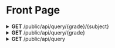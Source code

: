 <h1>Front Page</h1>

<details close="close">
<summary><b>GET</b> /public/api/query/{grade}/{subject}</summary>

 ---

 |      Header      |                 Data Type               |
 | ---------------- | --------------------------------------- |
 |      None        |                   None                  |

 | Query Parameters |                                       Data Type                                          |
 | ---------------- | ---------------------------------------------------------------------------------------- |
 |      grade       |                                     1, 2, 3, 4, 5, 6                                     |
 |     subjects     | Art, BasicPL, English, French, ICT, MindMotion, PE, PreMath, PreWriting, Science, Social |
 
 Body
 ```
 ```

 Response 200 
 ```json
 [
   {
     "display_name": "សេក្តីប្រកាសតម្លៃពេញអាយូ",
     "filename": "442++Zb4S64+B44664++684+4ZZSYZ46SB664B6ZP=Z446Z48P4=Z8ZaZL4Z64DgZ+66Z8+J4PSZ=4Z6ZAZAZ4UbZ+Ba6Z4ZPZ4Z.pdf",
     "location": "contents/Grade1/Art",
     "grade": "Grade1",
     "subject": "Art",
     "file_type": "PDF",
     "thumbnail": {
       "thumbnail_name": "lLBYBuBBB1d1GW===WlnWWZY1l=ZLbLuudW=ZYunnWuYldlb=L11JWBGd=wYbn=GLLLwJBlllb=dnW1uuJBdYJl1s=d1uBBGLs1u.png",
       "thumbnail_location": "contents/Grade1/Art"
     }
   },
   {
     "display_name": "សេក្តីប្រកាសតម្លៃអាយូ គ្មានអគ្គីសនី គ្មានWIFI",
     "filename": "444ee64O4ZfGZhGDA+64uba44AZh4YkGSZ4DZ+Lp4444DAZf6egSj4JZaa=A4GureeXo6n4GZ4PZ6gn+JZuAZe6++4f6ZC4b6Gku.pdf",
     "location": "contents/Grade1/Art",
     "grade": "Grade1",
     "subject": "Art",
     "file_type": "PDF",
     "thumbnail": {
       "thumbnail_name": "uhBnWnu=WGw1=sbYWssJ11=GWduWnnbZwhwdnl=wGwb==b=WGdJbZsGWlZuW1dubuhlJJ=WllBhwLB=sl=hsW1lu1lGGuL==LWWu.png",
       "thumbnail_location": "contents/Grade1/Art"
     }
   }
 ]
 ```

 |     Error    |             Body           |
 | ------------ | -------------------------- |
 |     500      |   actual_error_goes_here   |

 - Note: 
   - for `<a>` tag, property `src=` use `location + / + filename`
   - thumbnail `dimension` is `up to frontend settings` and `use with care on frontend`

 ---
</details>

<details close="close">
<summary><b>GET</b> /public/api/query/{grade}</summary>

 ---

 |      Header      |                 Data Type               |
 | ---------------- | --------------------------------------- |
 |      None        |                   None                  |

 | Query Parameters |                                       Data Type                                          |
 | ---------------- | ---------------------------------------------------------------------------------------- |
 |      grade       |                                    1, 2, 3, 4, 5, 6                                      |
 
 Body
 ```
 ```

 Response 200 
 ```json
 [
   {
     "display_name": "សេក្តីប្រកាសតម្លៃពេញអាយូ",
     "filename": "442++Zb4S64+B44664++684+4ZZSYZ46SB664B6ZP=Z446Z48P4=Z8ZaZL4Z64DgZ+66Z8+J4PSZ=4Z6ZAZAZ4UbZ+Ba6Z4ZPZ4Z.pdf",
     "location": "contents/Grade1/Art",
     "grade": "Grade1",
     "subject": "Art",
     "file_type": "PDF",
     "thumbnail": {
       "thumbnail_name": "lLBYBuBBB1d1GW===WlnWWZY1l=ZLbLuudW=ZYunnWuYldlb=L11JWBGd=wYbn=GLLLwJBlllb=dnW1uuJBdYJl1s=d1uBBGLs1u.png",
       "thumbnail_location": "contents/Grade1/Art"
     }
   },
   {
     "display_name": "សេក្តីប្រកាសតម្លៃអាយូ គ្មានអគ្គីសនី គ្មានWIFI",
     "filename": "444ee64O4ZfGZhGDA+64uba44AZh4YkGSZ4DZ+Lp4444DAZf6egSj4JZaa=A4GureeXo6n4GZ4PZ6gn+JZuAZe6++4f6ZC4b6Gku.pdf",
     "location": "contents/Grade1/Art",
     "grade": "Grade1",
     "subject": "Art",
     "file_type": "PDF",
     "thumbnail": {
       "thumbnail_name": "uhBnWnu=WGw1=sbYWssJ11=GWduWnnbZwhwdnl=wGwb==b=WGdJbZsGWlZuW1dubuhlJJ=WllBhwLB=sl=hsW1lu1lGGuL==LWWu.png",
       "thumbnail_location": "contents/Grade1/Art"
     }
   }
 ]
 ```

 |     Error    |             Body           |
 | ------------ | -------------------------- |
 |     500      |   actual_error_goes_here   |

 - Note: 
   - for `<a>` tag, property `src=` use `location + / + filename`
   - thumbnail `dimension` is `up to frontend settings` and `use with care on frontend`

 ---
</details>

<details close="close">
<summary><b>GET</b> /public/api/query</summary>

 ---

 |      Header      |                 Data Type               |
 | ---------------- | --------------------------------------- |
 |      None        |                   None                  |
 
 Body
 ```
 ```

 Response 200 
 ```json
 [
   {
     "display_name": "សេក្តីប្រកាសតម្លៃពេញអាយូ",
     "filename": "442++Zb4S64+B44664++684+4ZZSYZ46SB664B6ZP=Z446Z48P4=Z8ZaZL4Z64DgZ+66Z8+J4PSZ=4Z6ZAZAZ4UbZ+Ba6Z4ZPZ4Z.pdf",
     "location": "contents/Grade1/Art",
     "grade": "Grade1",
     "subject": "Art",
     "file_type": "PDF",
     "thumbnail": {
       "thumbnail_name": "lLBYBuBBB1d1GW===WlnWWZY1l=ZLbLuudW=ZYunnWuYldlb=L11JWBGd=wYbn=GLLLwJBlllb=dnW1uuJBdYJl1s=d1uBBGLs1u.png",
       "thumbnail_location": "contents/Grade1/Art"
     }
   },
   {
     "display_name": "សេក្តីប្រកាសតម្លៃអាយូ គ្មានអគ្គីសនី គ្មានWIFI",
     "filename": "444ee64O4ZfGZhGDA+64uba44AZh4YkGSZ4DZ+Lp4444DAZf6egSj4JZaa=A4GureeXo6n4GZ4PZ6gn+JZuAZe6++4f6ZC4b6Gku.pdf",
     "location": "contents/Grade1/Art",
     "grade": "Grade1",
     "subject": "Art",
     "file_type": "PDF",
     "thumbnail": {
       "thumbnail_name": "uhBnWnu=WGw1=sbYWssJ11=GWduWnnbZwhwdnl=wGwb==b=WGdJbZsGWlZuW1dubuhlJJ=WllBhwLB=sl=hsW1lu1lGGuL==LWWu.png",
       "thumbnail_location": "contents/Grade1/Art"
     }
   }
 ]
 ```
 
 |     Error    |             Body           |
 | ------------ | -------------------------- |
 |     500      |   actual_error_goes_here   |

 - Note: 
   - for `<a>` tag, property `src=` use `location + / + filename`
   - thumbnail `dimension` is `up to frontend settings` and `use with care on frontend`

 ---
</details>